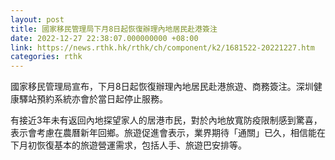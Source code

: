 ```yaml
---
layout: post
title: 國家移民管理局下月8日起恢復辦理內地居民赴港簽注
date: 2022-12-27 22:38:07.000000000 +08:00
link: https://news.rthk.hk/rthk/ch/component/k2/1681522-20221227.htm
categories: rthk
---
```


國家移民管理局宣布，下月8日起恢復辦理內地居民赴港旅遊、商務簽注。深圳健康驛站預約系統亦會於當日起停止服務。

有接近3年未有返回內地探望家人的居港市民，對於內地放寬防疫限制感到驚喜，表示會考慮在農曆新年回鄉。旅遊促進會表示，業界期待「通關」已久，相信能在下月初恢復基本的旅遊營運需求，包括人手、旅遊巴安排等。
